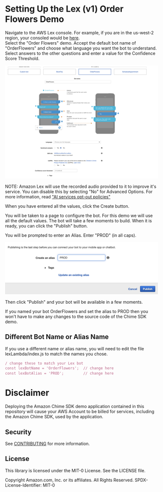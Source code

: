 # Setting Up the Lex (v1) Order Flowers Demo

Navigate to the AWS Lex console.  For example, if you are in the us-west-2 region, your consoled would be [here](https://us-west-2.console.aws.amazon.com/lex/home?region=us-west-2#bot-create:).  
Select the "Order Flowers" demo.  Accept the default bot name of "OrderFlowers" and choose what language you want the bot to understand.  Select answers to the other questions and enter a 
value for the Confidence Score Threshold.

![](images/flowerstorebot.png?raw=true)

NOTE:  Amazon Lex will use the recorded audio provided to it to improve it's service.  You can disable this by selecting "No" for Advanced Options.  For more information, read 
["AI services opt-out policies"](https://docs.aws.amazon.com/organizations/latest/userguide/orgs_manage_policies_ai-opt-out.html)

When you have entered all the values, click the Create button.

You will be taken to a page to configure the bot.  For this demo we will use all the default values.  The bot will take a few moments to build.  When it is ready, you can click the "Publish"
button.  

You will be prompted to enter an Alias.  Enter "PROD" (in all caps). 

![](images/alias.png?raw=true)

Then click "Publish" and your bot will be available in a few moments.

If you named your bot OrderFlowers and set the alias to PROD then you won't have to make any changes to the source code of the Chime SDK demo.

##  Different Bot Name or Alias Name

If you use a different name or alias name, you will need to edit the file lexLambda/index.js to match the names you chose.

```typescript
/ change these to match your Lex bot
const lexBotName = 'OrderFlowers';  // change here
const lexBotAlias = 'PROD';         // change here
```

# Disclaimer

Deploying the Amazon Chime SDK demo application contained in this repository will cause your AWS Account to be billed for services, including the Amazon Chime SDK, used by the application.
## Security

See [CONTRIBUTING](CONTRIBUTING.md#security-issue-notifications) for more information.

## License

This library is licensed under the MIT-0 License. See the LICENSE file.

Copyright Amazon.com, Inc. or its affiliates. All Rights Reserved.
SPDX-License-Identifier: MIT-0

